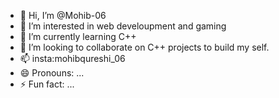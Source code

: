- 👋 Hi, I’m @Mohib-06
- 👀 I’m interested in web develoupment and gaming
- 🌱 I’m currently learning C++ 
- 💞️ I’m looking to collaborate on C++ projects to build my self.
- 📫 insta:mohibqureshi_06
- 😄 Pronouns: ...
- ⚡ Fun fact: ...

<!---
Mohib-06/Mohib-06 is a ✨ special ✨ repository because its `README.md` (this file) appears on your GitHub profile.
You can click the Preview link to take a look at your changes.
--->

